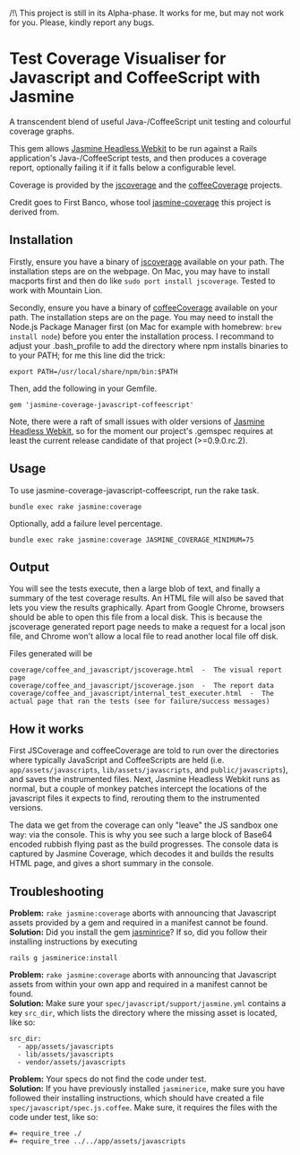 /!\\ This project is still in its Alpha-phase. It works for me, but may not work for you. Please, kindly report any bugs.

# Test Coverage Visualiser for Javascript and CoffeeScript with Jasmine

A transcendent blend of useful Java-/CoffeeScript unit testing and colourful coverage graphs.

This gem allows [Jasmine Headless Webkit](http://johnbintz.github.com/jasmine-headless-webkit/)
to be run against a Rails application's Java-/CoffeeScript tests, and then produces a coverage report, optionally failing it if it falls below a configurable level.

Coverage is provided by the [jscoverage](http://siliconforks.com/jscoverage/manual.html) and the [coffeeCoverage](https://github.com/benbria/coffee-coverage) projects.

Credit goes to First Banco, whose tool [jasmine-coverage](https://github.com/firstbanco/jasmine-coverage) this project is derived from.

## Installation

Firstly, ensure you have a binary of [jscoverage](http://siliconforks.com/jscoverage/manual.html)
available on your path. The installation steps are on the webpage. On Mac, you may have to install macports first and then do like `sudo port install jscoverage`. Tested to work with Mountain Lion.

Secondly, ensure you have a binary of [coffeeCoverage](https://github.com/benbria/coffee-coverage)
available on your path. The installation steps are on the page. You may need to install the Node.js Package Manager first (on Mac for example with homebrew: `brew install node`) before you enter the installation process. I recommand to adjust your .bash_profile to add the directory where npm installs binaries to to your PATH; for me this line did the trick:

    export PATH=/usr/local/share/npm/bin:$PATH

Then, add the following in your Gemfile.

    gem 'jasmine-coverage-javascript-coffeescript'

Note, there were a raft of small issues with older versions of [Jasmine Headless Webkit](http://johnbintz.github.com/jasmine-headless-webkit/), so for the moment our project's .gemspec requires at least the current release candidate of that project (>=0.9.0.rc.2).

## Usage

To use jasmine-coverage-javascript-coffeescript, run the rake task.

    bundle exec rake jasmine:coverage

Optionally, add a failure level percentage.

    bundle exec rake jasmine:coverage JASMINE_COVERAGE_MINIMUM=75

## Output

You will see the tests execute, then a large blob of text, and finally a summary of the test coverage results.
An HTML file will also be saved that lets you view the results graphically. Apart from Google Chrome, browsers should be able to open this file from a local disk. This is because the jscoverage generated report page needs to make a request for a local json file, and Chrome won't allow a local file to read another local file off disk.

Files generated will be

    coverage/coffee_and_javascript/jscoverage.html  -  The visual report page
    coverage/coffee_and_javascript/jscoverage.json  -  The report data
    coverage/coffee_and_javascript/internal_test_executer.html  -  The actual page that ran the tests (see for failure/success messages)

## How it works

First JSCoverage and coffeeCoverage are told to run over the directories where typically JavaScript and CoffeeScripts are held (i.e. `app/assets/javascripts`, `lib/assets/javascripts`, and `public/javascripts`), and saves the instrumented files. Next, Jasmine Headless Webkit runs as normal, but a couple of monkey patches intercept the locations of the javascript files it expects to find, rerouting them to the instrumented versions.

The data we get from the coverage can only "leave" the JS sandbox one way: via the console. This is why you see such a large block of Base64 encoded rubbish flying past as the build progresses. The console data is captured by Jasmine Coverage, which decodes it and builds the results HTML page, and gives a short summary in the console.

## Troubleshooting

**Problem:** ```rake jasmine:coverage``` aborts with announcing that Javascript assets provided by a gem and required in a manifest cannot be found.<br>
**Solution:** Did you install the gem [jasminrice](https://github.com/bradphelan/jasminerice)? If so, did you follow their installing instructions by executing

    rails g jasminerice:install
    
**Problem:** ```rake jasmine:coverage``` aborts with announcing that Javascript assets from within your own app and required in a manifest cannot be found.<br>
**Solution:** Make sure your ```spec/javascript/support/jasmine.yml``` contains a key ```src_dir```, which lists the directory where the missing asset is located, like so:

    src_dir:
      - app/assets/javascripts
      - lib/assets/javascripts
      - vendor/assets/javascripts
  

**Problem:** Your specs do not find the code under test.<br>
**Solution:** If you have previously installed ```jasminerice```, make sure you have followed their installing instructions, which should have created a file ```spec/javascript/spec.js.coffee```. Make sure, it requires the files with the code under test, like so:

    #= require_tree ./ 
    #= require_tree ../../app/assets/javascripts
